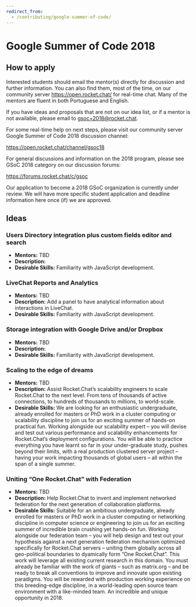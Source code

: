 ```yaml
---
redirect_from:
  - /contributing/google-summer-of-code/
---
```

# Google Summer of Code 2018

## How to apply

Interested students should email the mentor(s) directly for discussion and further information.  You can also find them, most of the time, on our community server https://open.rocket.chat/  for real-time chat.   Many of the mentors are fluent in both Portuguese and English.  

If you have ideas and proposals that are not on our idea list, or if a mentor is not available, please email to gsoc+2018@rocket.chat.

For some real-time help on next steps, please visit our community server Google Summer of Code 2018 discussion channel:  

https://open.rocket.chat/channel/gsoc18

For general discussions and information on the 2018 program, please see GSoC 2018 category on our discussion forums:

https://forums.rocket.chat/c/gsoc

Our application to become a 2018 GSoC organization is currently under review.  We will have more specific student application and deadline information here once (if) we are approved.

## Ideas

### Users Directory integration plus custom fields editor and search
* **Mentors:** TBD
* **Description:** 
* **Desirable Skills:** Familiarity with JavaScript development.  

### LiveChat Reports and Analytics
* **Mentors:** TBD
* **Description:** Add a panel to have analytical information about interactions in LiveChat.
* **Desirable Skills:** Familiarity with JavaScript development.  

### Storage integration with Google Drive and/or Dropbox
* **Mentors:** TBD
* **Description:** 
* **Desirable Skills:** Familiarity with JavaScript development. 

### Scaling to the edge of dreams   
* **Mentors:** TBD
* **Description:** Assist Rocket.Chat’s scalability engineers to scale Rocket.Chat to the next level.  From tens of thousands of active connections, to hundreds of thousands to millions, to world-scale.
* **Desirable Skills:** We are looking for an enthusiastic undergraduate, already enrolled for masters or PhD work in a cluster computing or scalability discipline to join us for an exciting summer of hands-on practical fun.   Working alongside our scalability expert – you will devise and test out various performance and scalability enhancements for Rocket.Chat’s deployment configurations.  You will be able to practice everything you have learnt so far in your under-graduate study, pushes beyond their limits, with a real production clustered server project – having your work impacting thousands of global users – all within the span of a single summer.

### Uniting “One Rocket.Chat” with Federation
* **Mentors:** TBD
* **Description:** Help Rocket.Chat to invent and implement networked federation for the next generation of collaboration platforms.
* **Desirable Skills:** Suitable for an ambitious undergraduate, already enrolled for masters or PhD work in a cluster computing or networking discipline in computer science or engineering to join us for an exciting summer of incredible brain crushing yet hands-on fun.   Working alongside our federation team – you will help design and test out your hypothesis against a next generation federation mechanism optimized specifically for Rocket.Chat servers – uniting them globally across all geo-political boundaries to dyamically form “One Rocket.Chat”.   This work will leverage all existing current research in this domain.   You must already be familiar with the work of giants – such as matrix.org – and be ready to break all conventions to improve and innovate upon existing paradigms.  You will be rewarded with production working experience on this breeding-edge discipline, in a world-leading open source team environment with a like-minded team.  An incredible and unique opportunity in 2018.


